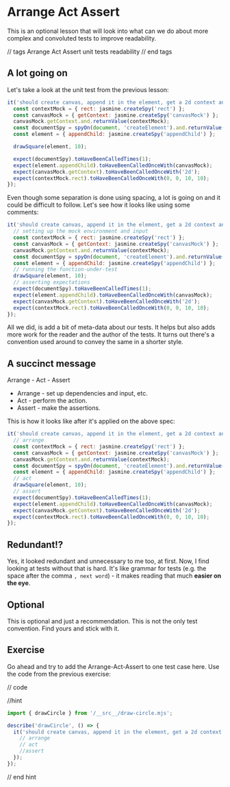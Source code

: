 # Arrange Act Assert

This is an optional lesson that will look into what can we do about more complex and convoluted tests to improve readability.

// tags
Arrange Act Assert
unit tests
readability
// end tags

## A lot going on

Let's take a look at the unit test from the previous lesson:

```js
it('should create canvas, append it in the element, get a 2d context and draw the square', () => {
  const contextMock = { rect: jasmine.createSpy('rect') };
  const canvasMock = { getContext: jasmine.createSpy('canvasMock') };
  canvasMock.getContext.and.returnValue(contextMock);
  const documentSpy = spyOn(document, 'createElement').and.returnValue(canvasMock);
  const element = { appendChild: jasmine.createSpy('appendChild') };

  drawSquare(element, 10);

  expect(documentSpy).toHaveBeenCalledTimes(1);
  expect(element.appendChild).toHaveBeenCalledOnceWith(canvasMock);
  expect(canvasMock.getContext).toHaveBeenCalledOnceWith('2d');
  expect(contextMock.rect).toHaveBeenCalledOnceWith(0, 0, 10, 10);
});
```

Even though some separation is done using spacing, a lot is going on and it could be difficult to follow. Let's see how it looks like using some comments:

```js
it('should create canvas, append it in the element, get a 2d context and draw the square', () => {
  // setting up the mock environment and input
  const contextMock = { rect: jasmine.createSpy('rect') };
  const canvasMock = { getContext: jasmine.createSpy('canvasMock') };
  canvasMock.getContext.and.returnValue(contextMock);
  const documentSpy = spyOn(document, 'createElement').and.returnValue(canvasMock);
  const element = { appendChild: jasmine.createSpy('appendChild') };
  // running the function-under-test
  drawSquare(element, 10);
  // asserting expectations
  expect(documentSpy).toHaveBeenCalledTimes(1);
  expect(element.appendChild).toHaveBeenCalledOnceWith(canvasMock);
  expect(canvasMock.getContext).toHaveBeenCalledOnceWith('2d');
  expect(contextMock.rect).toHaveBeenCalledOnceWith(0, 0, 10, 10);
});
```

All we did, is add a bit of meta-data about our tests. It helps but also adds more work for the reader and the author of the tests. It turns out there's a convention used around to convey the same in a shorter style.

## A succinct message

Arrange - Act - Assert

- Arrange - set up dependencies and input, etc.
- Act - perform the action.
- Assert - make the assertions.

This is how it looks like after it's applied on the above spec:

```js
it('should create canvas, append it in the element, get a 2d context and draw the square', () => {
  // arrange
  const contextMock = { rect: jasmine.createSpy('rect') };
  const canvasMock = { getContext: jasmine.createSpy('canvasMock') };
  canvasMock.getContext.and.returnValue(contextMock);
  const documentSpy = spyOn(document, 'createElement').and.returnValue(canvasMock);
  const element = { appendChild: jasmine.createSpy('appendChild') };
  // act
  drawSquare(element, 10);
  // assert
  expect(documentSpy).toHaveBeenCalledTimes(1);
  expect(element.appendChild).toHaveBeenCalledOnceWith(canvasMock);
  expect(canvasMock.getContext).toHaveBeenCalledOnceWith('2d');
  expect(contextMock.rect).toHaveBeenCalledOnceWith(0, 0, 10, 10);
});
```

## Redundant!?

Yes, it looked redundant and unnecessary to me too, at first. Now, I find looking at tests without that is hard. It's like grammar for tests (e.g. the space after the comma `, next word`) - it makes reading that much **easier on the eye**.

## Optional

This is optional and just a recommendation. This is not the only test convention. Find yours and stick with it.

## Exercise

Go ahead and try to add the Arrange-Act-Assert to one test case here. Use the code from the previous exercise:

// code

//hint

```js
import { drawCircle } from '/__src__/draw-circle.mjs';

describe('drawCircle', () => {
  it('should create canvas, append it in the element, get a 2d context and draw the circle', () => {
    // arrange
    // act
    //assert
  });
});
```

// end hint
